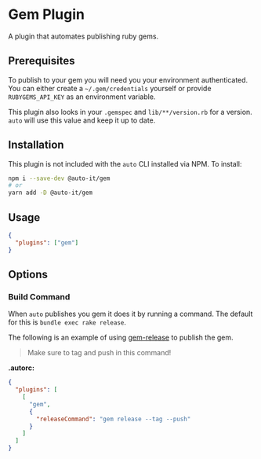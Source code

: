 # Gem Plugin

A plugin that automates publishing ruby gems.

## Prerequisites

To publish to your gem you will need you your environment authenticated.
You can either create a `~/.gem/credentials` yourself or provide `RUBYGEMS_API_KEY` as an environment variable.

This plugin also looks in your `.gemspec` and `lib/**/version.rb` for a version.
`auto` will use this value and keep it up to date.

## Installation

This plugin is not included with the `auto` CLI installed via NPM. To install:

```sh
npm i --save-dev @auto-it/gem
# or
yarn add -D @auto-it/gem
```

## Usage

```json
{
  "plugins": ["gem"]
}
```

## Options

### Build Command

When `auto` publishes you gem it does it by running a command.
The default for this is `bundle exec rake release`.

The following is an example of using [gem-release](https://github.com/svenfuchs/gem-release) to publish the gem.

> Make sure to tag and push in this command!

**.autorc:**

```json
{
  "plugins": [
    [
      "gem",
      {
        "releaseCommand": "gem release --tag --push"
      }
    ]
  ]
}
```
